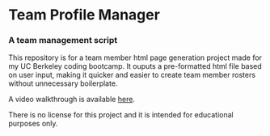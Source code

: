 # Team Profile Manager
### A team management script

This repository is for a team member html page generation project made for my UC Berkeley coding bootcamp. It ouputs a pre-formatted html file based on user input, making it quicker and easier to create team member rosters without unnecessary boilerplate.

A video walkthrough is available [here](https://drive.google.com/file/d/1v_6i_9T3OqCynhxagtqdXXyjaFtFqhrc/view?usp=sharing).

There is no license for this project and it is intended for educational purposes only.